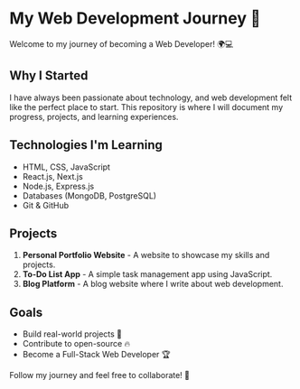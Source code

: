 # My Web Development Journey 🚀

Welcome to my journey of becoming a Web Developer! 🌍💻

## Why I Started
I have always been passionate about technology, and web development felt like the perfect place to start. This repository is where I will document my progress, projects, and learning experiences.

## Technologies I'm Learning
- HTML, CSS, JavaScript
- React.js, Next.js
- Node.js, Express.js
- Databases (MongoDB, PostgreSQL)
- Git & GitHub

## Projects
1. **Personal Portfolio Website** - A website to showcase my skills and projects.
2. **To-Do List App** - A simple task management app using JavaScript.
3. **Blog Platform** - A blog website where I write about web development.

## Goals
- Build real-world projects 🌟
- Contribute to open-source 🔥
- Become a Full-Stack Web Developer 🏆

Follow my journey and feel free to collaborate! 🤝
